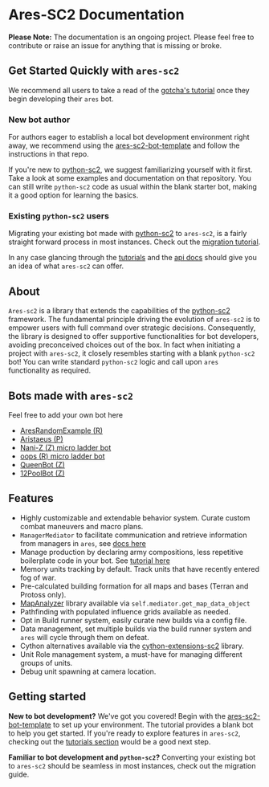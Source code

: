 # Ares-SC2 Documentation

<b>Please Note:</b> The documentation is an ongoing project. 
Please feel free to contribute or raise an issue for anything that is missing or broke.

## Get Started Quickly with `ares-sc2`

We recommend all users to take a read of the [gotcha's tutorial](./tutorials/gotchas.md) once
they begin developing their `ares` bot.

### New bot author
For authors eager to establish a local bot development environment right away, we 
recommend using the [ares-sc2-bot-template](https://github.com/AresSC2/ares-sc2-bot-template) and
follow the instructions in that repo. 

If you're new to
[python-sc2](https://github.com/BurnySc2/python-sc2),
we suggest familiarizing yourself with it first.
Take a look at some examples and documentation on that repository. You can still write `python-sc2` code as
usual within the blank starter bot, making it a good option for learning the basics.

### Existing `python-sc2` users
Migrating your existing bot made with [python-sc2](https://github.com/BurnySc2/python-sc2) to `ares-sc2`,
is a fairly straight forward process in most instances. Check out the [migration tutorial](tutorials/migrating.md).



In any case glancing through the [tutorials](tutorials/index.md) and
the [api docs](api_reference/index.md) should give you an idea of what `ares-sc2` can offer.



## About
`Ares-sc2` is a library that extends the capabilities of the
[python-sc2](https://github.com/BurnySc2/python-sc2) framework. The fundamental principle driving the evolution of 
`ares-sc2` is to empower users with full command over strategic decisions.
Consequently, the library is designed to offer supportive functionalities for bot developers, 
avoiding preconceived choices out of the box. In fact when initiating a project with `ares-sc2`, it closely 
resembles starting with a blank `python-sc2` bot! You can write standard `python-sc2` logic and call upon
`ares` functionality as required.

## Bots made with `ares-sc2`
Feel free to add your own bot here

 - [AresRandomExample (R)](https://github.com/AresSC2/ares-random-example)
 - [Aristaeus (P)](https://github.com/august-k/Aristaeus)
 - [Nani-Z (Z) micro ladder bot](https://github.com/DrekkSama/Nani-Z)
 - [oops (R) micro ladder bot](https://github.com/raspersc2/oops)
 - [QueenBot (Z)](https://github.com/AresSC2/QueenBot)
 - [12PoolBot (Z)](https://github.com/vschmidt91/12PoolBot)
 

## Features

 - Highly customizable and extendable behavior system. Curate custom combat maneuvers and macro plans.
 - `ManagerMediator` to facilitate communication and retrieve information from managers in `ares`, 
see [docs here](api_reference/manager_mediator.md)
 - Manage production by declaring army compositions, less repetitive boilerplate code in your bot. See
[tutorial here](tutorials/managing_production.md)
 - Memory units tracking by default. Track units that have recently entered fog of war.
 - Pre-calculated building formation for all maps and bases (Terran and Protoss only).
 - [MapAnalyzer](https://github.com/spudde123/SC2MapAnalysis/tree/develop) library available 
via `self.mediator.get_map_data_object`
 - Pathfinding with populated influence grids available as needed.
 - Opt in Build runner system, easily curate new builds via a config file.
 - Data management, set multiple builds via the build runner system and `ares` will cycle through them on defeat.
 - Cython alternatives available via the [cython-extensions-sc2](https://github.com/AresSC2/cython-extensions-sc2) library.
 - Unit Role management system, a must-have for managing different groups of units.
 - Debug unit spawning at camera location.

## Getting started
<b>New to bot development?</b> We've got you covered! Begin with the
[ares-sc2-bot-template](https://github.com/AresSC2/ares-sc2-bot-template) to set up your environment. 
The tutorial provides a blank bot to help you get started. 
If you're ready to explore features in `ares-sc2`, checking out the [tutorials section](./tutorials/index.md) would
be a good next step.

<b>Familiar to bot development and `python-sc2`?</b> Converting your existing bot to `ares-sc2` should be
seamless in most instances, check out the migration guide.
